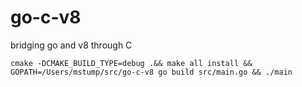 go-c-v8
=======

bridging go and v8 through C

```
cmake -DCMAKE_BUILD_TYPE=debug .&& make all install && GOPATH=/Users/mstump/src/go-c-v8 go build src/main.go && ./main
```
